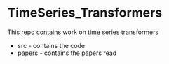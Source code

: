 # TimeSeries_Transformers

This repo contains work on time series transformers

* src - contains the code
* papers - contains the papers read
